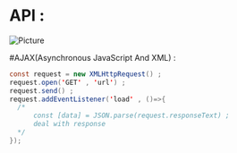 # API : 

<img src="https://github.com/1Ahmedzedan/js_cheat_sheet/assets/116225212/17115824-605a-457e-bb08-6f6076ec176b" alt="Picture" style="display: block; margin: 0 auto" />

#AJAX(Asynchronous JavaScript And XML) : 
```java script
const request = new XMLHttpRequest() ;
request.open('GET' , 'url') ;
request.send() ;
request.addEventListener('load' , ()=>{
  /*
      const [data] = JSON.parse(request.responseText) ;
      deal with response 
  */
});
```
